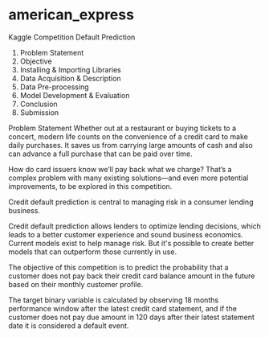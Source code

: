 # american_express
Kaggle Competition Default Prediction

1. Problem Statement
2. Objective
3. Installing & Importing Libraries
4. Data Acquisition & Description
5. Data Pre-processing
6. Model Development & Evaluation
7. Conclusion
8. Submission


Problem Statement
Whether out at a restaurant or buying tickets to a concert, modern life counts on the convenience of a credit card to make daily purchases. It saves us from carrying large amounts of cash and also can advance a full purchase that can be paid over time.

How do card issuers know we’ll pay back what we charge? That’s a complex problem with many existing solutions—and even more potential improvements, to be explored in this competition.

Credit default prediction is central to managing risk in a consumer lending business.

Credit default prediction allows lenders to optimize lending decisions, which leads to a better customer experience and sound business economics.
Current models exist to help manage risk. But it's possible to create better models that can outperform those currently in use.

The objective of this competition is to predict the probability that a customer does not pay back their credit card balance amount in the future based on their monthly customer profile.

The target binary variable is calculated by observing 18 months performance window after the latest credit card statement, and if the customer does not pay due amount in 120 days after their latest statement date it is considered a default event.

